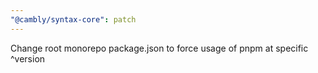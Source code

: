 ```yaml
---
"@cambly/syntax-core": patch
---
```


Change root monorepo package.json to force usage of pnpm at specific ^version
